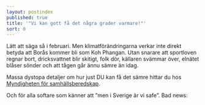 ```yaml
---
layout: postindex
published: true
title: '"Vi kan gott få det några grader varmare!"'
sort: 0
---
```


Lätt att säga så i februari. Men klimatförändringarna verkar inte direkt betyda att Borås kommer bli som Koh Phangan. Utan snarare att sportloven regnar bort, dricksvattnet blir skitigt, folk dör, källaren svämmar över, elnätet blåser sönder och att tågen går ännu sämre än idag.

Massa dystopa detaljer om hur just DU kan få det sämre hittar du hos [Myndigheten för samhällsberedskap](http://www.msb.se).

Och för alla softare som känner att ”men i Sverige är vi safe”. Bad news:

